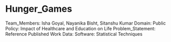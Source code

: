 # Hunger_Games

Team_Members: Isha Goyal, Nayanika Bisht, Sitanshu Kumar
Domain: Public Policy: Impact of Healthcare and Education on Life
Problem_Statement:
Reference Published Work
Data:
Software:
Statistical Techniques
